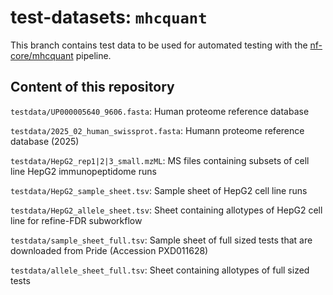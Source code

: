 # test-datasets: `mhcquant`

This branch contains test data to be used for automated testing with the [nf-core/mhcquant](https://github.com/nf-core/mhcquant) pipeline.

## Content of this repository

`testdata/UP000005640_9606.fasta`: Human proteome reference database

`testdata/2025_02_human_swissprot.fasta`: Humann proteome reference database (2025)

`testdata/HepG2_rep1|2|3_small.mzML`: MS files containing subsets of cell line HepG2 immunopeptidome runs

`testdata/HepG2_sample_sheet.tsv`: Sample sheet of HepG2 cell line runs

`testdata/HepG2_allele_sheet.tsv`: Sheet containing allotypes of HepG2 cell line for refine-FDR subworkflow

`testdata/sample_sheet_full.tsv`: Sample sheet of full sized tests that are downloaded from Pride (Accession PXD011628)

`testdata/allele_sheet_full.tsv`: Sheet containing allotypes of full sized tests

